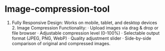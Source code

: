 # Image-compression-tool
1. Fully Responsive Design: Works on mobile, tablet, and desktop devices 2. Image Compression Functionality:    · Upload images via drag &amp; drop or file browser    · Adjustable compression level (0-100%)    · Selectable output format (JPEG, PNG, WebP)    · Quality adjustment slider    · Side-by-side comparison of original and compressed images.
